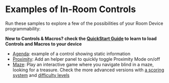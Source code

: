 # Examples of In-Room Controls

Run these samples to explore a few of the possibilities of your Room Device programmability:

**New to Controls & Macros? check the [QuickStart Guide](../docs/QuickStart.md) to learn to load Controls and Macros to your device**

- [Agenda](./agenda): example of a control showing static information
- [Proximity](./proximity): Add an helper panel to quickly toggle Proximity Mode on/off
- [Maze](./maze): Play an interactive game where you navigate blind in a maze, looking for a treasure. Check the more advanced versions with [a scoring system](./maze_scores) and [difficulty levels](./maze_levels)

